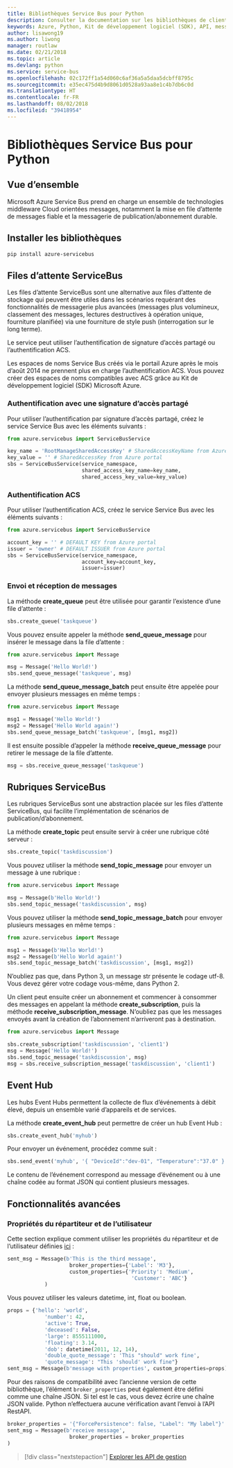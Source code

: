 ```yaml
---
title: Bibliothèques Service Bus pour Python
description: Consulter la documentation sur les bibliothèques de client et de gestion Python pour Service Bus
keywords: Azure, Python, Kit de développement logiciel (SDK), API, messagerie, pubsub, pub-sub, répartiteur de messages
author: lisawong19
ms.author: liwong
manager: routlaw
ms.date: 02/21/2018
ms.topic: article
ms.devlang: python
ms.service: service-bus
ms.openlocfilehash: 02c172ff1a54d060c6af36a5a5daa5dcbff8795c
ms.sourcegitcommit: e35ec475d4b9d8061d0528a93aa8e1c4b7db6c0d
ms.translationtype: HT
ms.contentlocale: fr-FR
ms.lasthandoff: 08/02/2018
ms.locfileid: "39418954"
---
```

# <a name="service-bus-libraries-for-python"></a>Bibliothèques Service Bus pour Python

## <a name="overview"></a>Vue d’ensemble

Microsoft Azure Service Bus prend en charge un ensemble de technologies middleware Cloud orientées messages, notamment la mise en file d’attente de messages fiable et la messagerie de publication/abonnement durable. 

## <a name="install-the-libraries"></a>Installer les bibliothèques
```bash
pip install azure-servicebus
```

## <a name="servicebus-queues"></a>Files d’attente ServiceBus
Les files d’attente ServiceBus sont une alternative aux files d’attente de stockage qui peuvent être utiles dans les scénarios requérant des fonctionnalités de messagerie plus avancées (messages plus volumineux, classement des messages, lectures destructives à opération unique, fourniture planifiée) via une fourniture de style push (interrogation sur le long terme).

Le service peut utiliser l’authentification de signature d’accès partagé ou l’authentification ACS.

Les espaces de noms Service Bus créés via le portail Azure après le mois d’août 2014 ne prennent plus en charge l’authentification ACS. Vous pouvez créer des espaces de noms compatibles avec ACS grâce au Kit de développement logiciel (SDK) Microsoft Azure.

### <a name="shared-access-signature-authentication"></a>Authentification avec une signature d’accès partagé

Pour utiliser l’authentification par signature d’accès partagé, créez le service Service Bus avec les éléments suivants :

```python
from azure.servicebus import ServiceBusService

key_name = 'RootManageSharedAccessKey' # SharedAccessKeyName from Azure portal
key_value = '' # SharedAccessKey from Azure portal
sbs = ServiceBusService(service_namespace,
                        shared_access_key_name=key_name,
                        shared_access_key_value=key_value)
```

### <a name="acs-authentication"></a>Authentification ACS

Pour utiliser l’authentification ACS, créez le service Service Bus avec les éléments suivants :

```python
from azure.servicebus import ServiceBusService

account_key = '' # DEFAULT KEY from Azure portal
issuer = 'owner' # DEFAULT ISSUER from Azure portal
sbs = ServiceBusService(service_namespace,
                        account_key=account_key,
                        issuer=issuer)
```
### <a name="sending-and-receiving-messages"></a>Envoi et réception de messages

La méthode **create\_queue** peut être utilisée pour garantir l’existence d’une file d’attente :

```python
sbs.create_queue('taskqueue')
```
Vous pouvez ensuite appeler la méthode **send\_queue\_message** pour insérer le message dans la file d’attente :

```python
from azure.servicebus import Message

msg = Message('Hello World!')
sbs.send_queue_message('taskqueue', msg)
```
La méthode **send\_queue\_message_batch** peut ensuite être appelée pour envoyer plusieurs messages en même temps :

```python
from azure.servicebus import Message

msg1 = Message('Hello World!')
msg2 = Message('Hello World again!')
sbs.send_queue_message_batch('taskqueue', [msg1, msg2])
```
Il est ensuite possible d’appeler la méthode **receive\_queue\_message** pour retirer le message de la file d’attente.

```python
msg = sbs.receive_queue_message('taskqueue')
```

## <a name="servicebus-topics"></a>Rubriques ServiceBus

Les rubriques ServiceBus sont une abstraction placée sur les files d’attente ServiceBus, qui facilite l’implémentation de scénarios de publication/d’abonnement.

La méthode **create\_topic** peut ensuite servir à créer une rubrique côté serveur :

```python
sbs.create_topic('taskdiscussion')
```
Vous pouvez utiliser la méthode **send\_topic\_message** pour envoyer un message à une rubrique :

```python
from azure.servicebus import Message

msg = Message(b'Hello World!')
sbs.send_topic_message('taskdiscussion', msg)
```

Vous pouvez utiliser la méthode **send\_topic\_message_batch** pour envoyer plusieurs messages en même temps :

```python
from azure.servicebus import Message

msg1 = Message(b'Hello World!')
msg2 = Message(b'Hello World again!')
sbs.send_topic_message_batch('taskdiscussion', [msg1, msg2])
```

N’oubliez pas que, dans Python 3, un message str présente le codage utf-8. Vous devez gérer votre codage vous-même, dans Python 2.

Un client peut ensuite créer un abonnement et commencer à consommer des messages en appelant la méthode **create\_subscription**, puis la méthode **receive\_subscription\_message**. N’oubliez pas que les messages envoyés avant la création de l’abonnement n’arriveront pas à destination.

```python
from azure.servicebus import Message

sbs.create_subscription('taskdiscussion', 'client1')
msg = Message('Hello World!')
sbs.send_topic_message('taskdiscussion', msg)
msg = sbs.receive_subscription_message('taskdiscussion', 'client1')
```

## <a name="event-hub"></a>Event Hub

Les hubs Event Hubs permettent la collecte de flux d’événements à débit élevé, depuis un ensemble varié d’appareils et de services.

La méthode **create\_event\_hub** peut permettre de créer un hub Event Hub :

```python
sbs.create_event_hub('myhub')
```
Pour envoyer un événement, procédez comme suit :

```python
sbs.send_event('myhub', '{ "DeviceId":"dev-01", "Temperature":"37.0" }')
```
Le contenu de l’événement correspond au message d’événement ou à une chaîne codée au format JSON qui contient plusieurs messages.

## <a name="advanced-features"></a>Fonctionnalités avancées

### <a name="broker-properties-and-user-properties"></a>Propriétés du répartiteur et de l’utilisateur

Cette section explique comment utiliser les propriétés du répartiteur et de l’utilisateur définies [ici](https://docs.microsoft.com/rest/api/servicebus/message-headers-and-properties) :

```python
sent_msg = Message(b'This is the third message',
                    broker_properties={'Label': 'M3'},
                    custom_properties={'Priority': 'Medium',
                                        'Customer': 'ABC'}
            )
```
Vous pouvez utiliser les valeurs datetime, int, float ou boolean.

```python
props = {'hello': 'world',
            'number': 42,
            'active': True,
            'deceased': False,
            'large': 8555111000,
            'floating': 3.14,
            'dob': datetime(2011, 12, 14),
            'double_quote_message': 'This "should" work fine',
            'quote_message': "This 'should' work fine"}
sent_msg = Message(b'message with properties', custom_properties=props)
```
Pour des raisons de compatibilité avec l’ancienne version de cette bibliothèque, l’élément `broker_properties` peut également être défini comme une chaîne JSON.
Si tel est le cas, vous devez écrire une chaîne JSON valide. Python n’effectuera aucune vérification avant l’envoi à l’API RestAPI.

```python
broker_properties = '{"ForcePersistence": false, "Label": "My label"}'
sent_msg = Message(b'receive message',
                    broker_properties = broker_properties
)
```

> [!div class="nextstepaction"]
> [Explorer les API de gestion](/python/api/overview/azure/servicebus/management)
